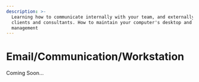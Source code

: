 ```yaml
---
description: >-
  Learning how to communicate internally with your team, and externally with
  clients and consultants. How to maintain your computer's desktop and file
  management
---
```


# Email/Communication/Workstation

Coming Soon...

